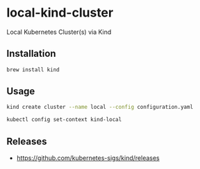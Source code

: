 # local-kind-cluster

Local Kubernetes Cluster(s) via Kind

## Installation

```bash
brew install kind
```

## Usage

```bash
kind create cluster --name local --config configuration.yaml

kubectl config set-context kind-local
```

## Releases

- https://github.com/kubernetes-sigs/kind/releases
